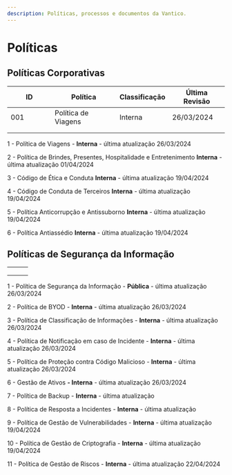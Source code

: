 ```yaml
---
description: Políticas, processos e documentos da Vantico.
---
```


# Políticas

## Políticas Corporativas

<table><thead><tr><th width="86">ID</th><th>Política</th><th>Classificação</th><th>Última Revisão</th></tr></thead><tbody><tr><td>001</td><td>Política de Viagens</td><td>Interna</td><td>26/03/2024</td></tr><tr><td></td><td></td><td></td><td></td></tr><tr><td></td><td></td><td></td><td></td></tr></tbody></table>

1 - Política de Viagens - **Interna** - última atualização 26/03/2024

2 - Política de Brindes, Presentes, Hospitalidade e Entretenimento **Interna** - última atualização 01/04/2024

3 - Código de Ética e Conduta **Interna** - última atualização 19/04/2024

4 - Código de Conduta de Terceiros **Interna** - última atualização 19/04/2024

5 - Política Anticorrupção e Antissuborno **Interna** - última atualização 19/04/2024

6 - Política Antiassédio **Interna** - última atualização 19/04/2024



## Políticas de Segurança da Informação

|   |   |   |
| - | - | - |
|   |   |   |
|   |   |   |
|   |   |   |

1 - Política de Segurança da Informação - **Pública** - última atualização 26/03/2024

2 - Política de BYOD - **Interna** - última atualização 26/03/2024

3 - Política de Classificação de Informações - **Interna** - última atualização 26/03/2024

4 - Política de Notificação em caso de Incidente - **Interna** - última atualização 26/03/2024

5 - Política de Proteção contra Código Malicioso - **Interna** - última atualização 26/03/2024

6 - Gestão de Ativos **- Interna** - última atualização 26/03/2024

7 - Política de Backup - **Interna** - última atualização

8 - Política de Resposta a Incidentes - **Interna** - última atualização&#x20;

9 - Política de Gestão de Vulnerabilidades - **Interna** - última atualização 19/04/2024

10 - Política de Gestão de Criptografia - **Interna** - última atualização 19/04/2024

11 - Política de Gestão de Riscos - **Interna** - última atualização 22/04/2024
